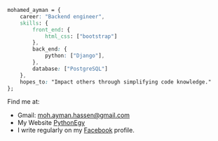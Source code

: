 ```css
mohamed_ayman = {
    career: "Backend engineer",
    skills: {
        front_end: {
            html_css: ["bootstrap"]
        },
        back_end: {
            python: ["Django"],
        },
        database: ["PostgreSQL"]
    },
    hopes_to: "Impact others through simplifying code knowledge."
};
```

Find me at:
* Gmail: moh.ayman.hassen@gmail.com
* My Website [PythonEgy](http://www.pythonegy.com/)
* I write regularly on my [Facebook](https://www.facebook.com/MohamedAymanHassen/) profile.
